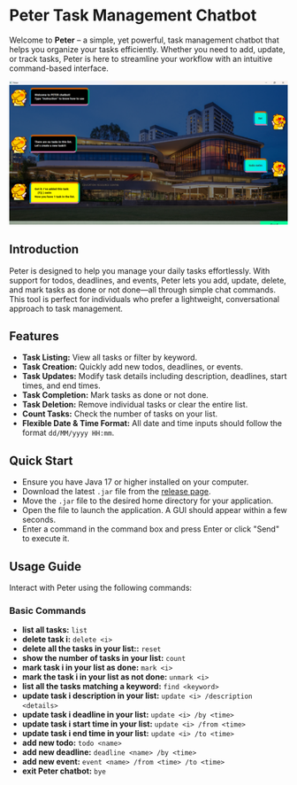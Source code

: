 # Peter Task Management Chatbot

Welcome to **Peter** – a simple, yet powerful, task management chatbot that helps you organize your tasks efficiently. Whether you need to add, update, or track tasks, Peter is here to streamline your workflow with an intuitive command-based interface.

![Product Screenshot](Ui.png)  


## Introduction

Peter is designed to help you manage your daily tasks effortlessly. With support for todos, deadlines, and events, Peter lets you add, update, delete, and mark tasks as done or not done—all through simple chat commands. This tool is perfect for individuals who prefer a lightweight, conversational approach to task management.


## Features

- **Task Listing:** View all tasks or filter by keyword.
- **Task Creation:** Quickly add new todos, deadlines, or events.
- **Task Updates:** Modify task details including description, deadlines, start times, and end times.
- **Task Completion:** Mark tasks as done or not done.
- **Task Deletion:** Remove individual tasks or clear the entire list.
- **Count Tasks:** Check the number of tasks on your list.
- **Flexible Date & Time Format:** All date and time inputs should follow the format `dd/MM/yyyy HH:mm`.


## Quick Start

- Ensure you have Java 17 or higher installed on your computer.
- Download the latest `.jar` file from the [release page](https://github.com/NHT020305/ip/releases).
- Move the `.jar` file to the desired home directory for your application.
- Open the file to launch the application. A GUI should appear within a few seconds.
- Enter a command in the command box and press Enter or click "Send" to execute it.


## Usage Guide

Interact with Peter using the following commands:

### Basic Commands

- **list all tasks:**  `list`
- **delete task i:**  `delete <i>`
- **delete all the tasks in your list::**  `reset`
- **show the number of tasks in your list:**  `count`
- **mark task i in your list as done:**  `mark <i>`
- **mark the task i in your list as not done:**  `unmark <i>`
- **list all the tasks matching a keyword:**  `find <keyword>`
- **update task i description in your list:**  `update <i> /description <details>`
- **update task i deadline in your list:**  `update <i> /by <time>`
- **update task i start time in your list:**  `update <i> /from <time>`
- **update task i end time in your list:**  `update <i> /to <time>`
- **add new todo:**  `todo <name>`
- **add new deadline:**  `deadline <name> /by <time>`
- **add new event:**  `event <name> /from <time> /to <time>`
- **exit Peter chatbot:**  `bye`
